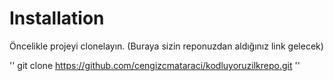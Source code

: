 # Installation
Öncelikle projeyi clonelayın. (Buraya sizin reponuzdan aldığınız link gelecek)

''
git clone https://github.com/cengizcmataraci/kodluyoruzilkrepo.git
''

